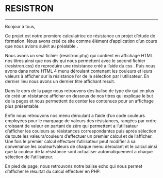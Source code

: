 # RESISTRON
***
Bonjour à tous,
 
Ce projet est notre première calculatrice de résistance un projet d’étude de formation.
Nous avons créé ce site comme élément d’application d’un cours que nous avions suivit au préalable .

Nous avons un seul fichier (resistron.php) qui contient en affichage HTML nos titres ainsi que nos div qui nous permettent avec le second fichier 
(resistron.css) de reproduire une résistance créé a l’aide du css .
Puis  nous avons dans notre HTML 4 menu déroulant contenant les couleurs  et leurs valeurs à afficher sur la résistance l’or de la sélection par 
l’utilisateur. En dernier lieu nous avons un dernier titre affichant result.

Dans le cors de la page nous retrouvons des balise de type div qui en plus de créé un résistance afficher en dessous de nos titres 
qui explique le but de la pages et  nous permettent de center les contenues pour un affichage plus présentable.

Enfin nous retrouvons nos menu déroulant  a l’aide d’un code couleurs employées pour le marquage de valeurs des résistances, 
rangées par ordre croissant de valeur en partant de zéro  qui permettent a l’utilisateur d’afficher les couleurs au résistances 
correspondantes  puis après sélection de toute les valeurs/couleurs d’effectuer un premier calcul et de l’afficher.
Une fois le premier calcul effectuer l’utilisateur peut modifier à sa convenance les couleur/valeurs de chaque menu déroulant 
et le calcul ainsi que la couleur de la résistance  sont actualiser   automatiquement a chaque sélection de l’utilisateur.

En pied de page, nous retrouvons notre balise echo qui nous permet d’afficher le résultat du calcul effectuer en PHP.
